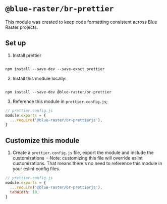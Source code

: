 # `@blue-raster/br-prettier`

This module was created to keep code formatting consistent across Blue Raster projects.

## Set up

1. Install prettier

```shell

npm install --save-dev --save-exact prettier

```

2. Install this module locally:

```shell

npm install --save-dev @blue-raster/br-prettier

```

3. Reference this module in `prettier.config.js`;

```javascript
// prettier.config.js
module.exports = {
  ...require('@blue-raster/br-prettierjs'),
}
```

## Customize this module

1. Create a `prettier.config.js` file, export the module and include the customizations
   ⋅⋅⋅Note: customizing this file will override eslint customizations. That means there's no need to reference this module in your eslint config files.

```javascript
// prettier.config.js
module.exports = {
  ...require('@blue-raster/br-prettierjs'),
  tabWidth: 10,
}
```
